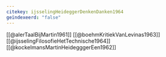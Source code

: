 ```yaml
---
citekey: ijsselingHeideggerDenkenDanken1964
geïndexeerd: "false"
---
```

[[@alerTaalBijMartin1961]]
[[@boehmKritiekVanLevinas1963]]
[[@ijsselingFilosofieHetTechnische1964]]
[[@kockelmansMartinHeidegggerEen1962]]
